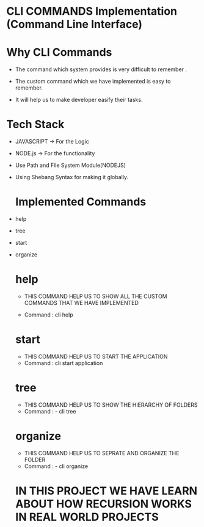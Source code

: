 # CLI COMMANDS Implementation   (Command Line Interface)
## 

 # Why CLI Commands
 - The command which system provides is very difficult to remember .

  - The custom command which we have implemented is easy to remember.

  - It will help us to make developer easify their tasks. 



 # Tech Stack
  - JAVASCRIPT    ->  For the  Logic 
 - NODE.js        -> For the functionality

 - Use Path and File System Module(NODEJS)
 - Using Shebang Syntax for making it globally.


    # Implemented Commands
- help
- tree
- start
- organize


    # help 
    - THIS COMMAND HELP US TO SHOW ALL THE CUSTOM COMMANDS THAT WE HAVE IMPLEMENTED

    - Command :  cli help 
    # start

    - THIS COMMAND HELP US TO START THE APPLICATION
    - Command :  cli start  application

    # tree
    - THIS COMMAND HELP US TO SHOW THE HIERARCHY OF FOLDERS
    - Command : - cli tree


    # organize
    -  THIS COMMAND HELP US TO SEPRATE AND ORGANIZE THE FOLDER
    - Command : - cli organize

    # IN THIS PROJECT WE HAVE LEARN ABOUT HOW RECURSION WORKS IN  REAL WORLD PROJECTS


        

